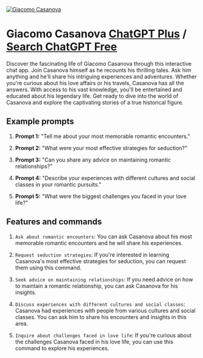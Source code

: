 
[![Giacomo Casanova](https://files.oaiusercontent.com/file-J3gcixkYENyV9D06m1oLfDY4?se=2123-10-15T19%3A11%3A02Z&sp=r&sv=2021-08-06&sr=b&rscc=max-age%3D31536000%2C%20immutable&rscd=attachment%3B%20filename%3D89c10f21-9735-4dd9-b40d-332c9653145d.png&sig=8rMlWFVOssgJWt2RrO0H8MYC7d4YJ3bvTgh1s8z5s5M%3D)](https://chat.openai.com/g/g-VSU1IHfOc-giacomo-casanova)

# Giacomo Casanova [ChatGPT Plus](https://chat.openai.com/g/g-VSU1IHfOc-giacomo-casanova) / [Search ChatGPT Free](https://gptcall.net/index.html#/?search=Giacomo%20Casanova)

Discover the fascinating life of Giacomo Casanova through this interactive chat app. Join Casanova himself as he recounts his thrilling tales. Ask him anything and he'll share his intriguing experiences and adventures. Whether you're curious about his love affairs or his travels, Casanova has all the answers. With access to his vast knowledge, you'll be entertained and educated about his legendary life. Get ready to dive into the world of Casanova and explore the captivating stories of a true historical figure.

## Example prompts

1. **Prompt 1:** "Tell me about your most memorable romantic encounters."

2. **Prompt 2:** "What were your most effective strategies for seduction?"

3. **Prompt 3:** "Can you share any advice on maintaining romantic relationships?"

4. **Prompt 4:** "Describe your experiences with different cultures and social classes in your romantic pursuits."

5. **Prompt 5:** "What were the biggest challenges you faced in your love life?"

## Features and commands

1. `Ask about romantic encounters`: You can ask Casanova about his most memorable romantic encounters and he will share his experiences.

2. `Request seduction strategies`: If you're interested in learning Casanova's most effective strategies for seduction, you can request them using this command.

3. `Seek advice on maintaining relationships`: If you need advice on how to maintain a romantic relationship, you can ask Casanova for his insights.

4. `Discuss experiences with different cultures and social classes`: Casanova had experiences with people from various cultures and social classes. You can ask him to share his encounters and insights in this area.

5. `Inquire about challenges faced in love life`: If you're curious about the challenges Casanova faced in his love life, you can use this command to explore his experiences.


